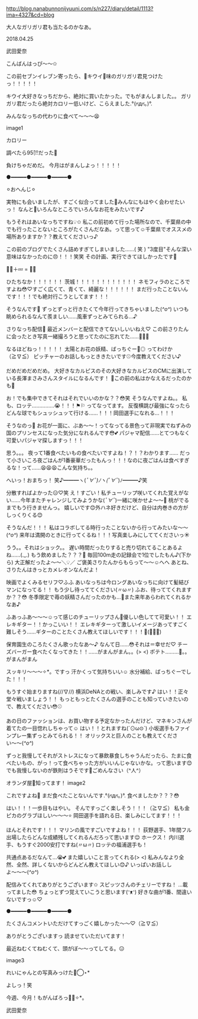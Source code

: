 http://blog.nanabunnonijyuuni.com/s/n227/diary/detail/1113?ima=4327&cd=blog




大人なガリガリ君も当たるのかなあ。

2018.04.25

武田愛奈



こんばんはっぴ〜〜✩︎




この前セブンイレブン寄ったら、🥝キウイ🥝味のガリガリ君見つけたっ！！！！！


キウイ大好きなっちだから、絶対に買いたかった。でもがまんしました。。
ガリガリ君だったら絶対カロリー低いけど、こらえました.°(ಗдಗ。)°.


みんななっちの代わりに食べて〜〜〜😫


image1




カロリー








調べたら95㌍だった🥝


負けちゃだめだ。
今月はがまんしよっ！！！！！







●︎━︎━︎━︎━︎━︎●︎━︎━︎━︎━︎━︎●︎━︎━︎━︎━︎━︎●︎



⚪︎おへんじ⚪︎


実物にも会いましたが、すごく似合ってました💇みんなにもはやく会わせたいっ！
なんと🌷いろんなところでいろんなお花をみたいです♪


もうそれはあいなっちですね💡✩︎
私この前初めて行った場所なので、千葉県の中でも行ったことないところがたくさんだなあ。って思って☺️千葉県でオススメの場所ありますか？？教えてくださいっ♪


この前のブログでたくさん詰めすぎてしまいました……( 笑 )
"3度目"そんな深い意味はなかったのに😠！！！笑笑
その計画、実行できてほしかったです🍓


🏃‍♀️＋💤 = 💪🏻


ひたちなか！！！！！！
茨城！！！！！！！！！！！！
ネモフィラのところですよね😳♡すごく広くて、青くて、綺麗な！！！！！！
まだ行ったことないんです！！！でも絶対行こうとしてます！！！


そうなんです🌷
ずっとずっと行きたくて今年行ってきちゃいました(*^o^*)
いつも眺められるなんて羨ましい……風車ずっとみてられる…♪


さりなっち配信👯
最近メンバーと配信できてないしいいねえ♡
この前さりたんに会ったとき写真一緒撮ろうと思ってたのに忘れてた……🤦🏻‍♀️


なるほどねっ！！！！！
太陽とお花の妖精、ばっちぐー🙆◎
ってわけか（≧∇≦）
ピッチャーのお話しもっとききたいです⚾️今度教えてください♪


だめだめだめだめ。
大好きなカルピスのその大好きなカルピスのCMに出演している長澤まさみさんスタイルになるんです！
🌷この前の私はかなえるだったのかも🌷


お！でも集中できてそれはそれでいいのかな？？😳笑
そうなんですよね。。
私も、ロッテ……………😭！！！⚑︎⚐︎
ってなってます。
反復横跳び最強になったらどんな球でもシュッシュッて行ける……！！！岡田選手になれる…！！！


そうなのっ🌷
お花が一面に、ぶあ〜〜！ってなってる景色って非現実でねずみの国のプリンセスになった気分になれるんです😳💕
パジャマ配信……とてつもなく可愛いパジャマ探しますっ！！！


思う。。。
夜って1番食べたいもの食べたいですよね！？！？わかります……
だって小さいころ夜ごはんが1番豪華だったもんっ！！！なのに夜ごはんは食べすぎるな！って……😫😫😫こんな気持ち。。


へいっ！おまちっ！
笑♪━︎━︎━︎ヽ(*ﾟ∀ﾟ︎)ﾉヽ(ﾟ∀ﾟ︎*)ﾉ━︎━︎━︎♪︎笑


分散すればよかった😑♡笑
え！すごい！私チューリップ咲いてくれた覚えがない……今年またチャレンジしてみようかな(*ﾟ∀ﾟ*)一緒に咲かせよ〜〜🌷
桃がでるまでもう行きませんっ。
嬉しいです😊外ハネ好きだけど、自分は内巻きの方がしっくりくる😊


そうなんだ！！！
私はコラボしてる時行ったことないから行ってみたいな〜〜(*^o^*)
来年は満開のときに行ってくるね！！！写真楽しみにしててくださいっ☀


うう。。それはショック。。
遅い時間だったりすると売り切れてることあるよね……(._.)
もう飲めました？？？🍓
毎回100m走の記録会で1位でしたもん♪(下から)
大正解だったよ〜〜＼💡／
ご褒美さりたんからもらって〜〜☺️へへ
あとね、
さりたんはきっとカメレオンなんだよ！


映画でよくみるセリフ♡ふふ
あいなっちは今ロングあいなっちに向けて髪結びマンになってる！！
もう少し待っててください(〃ω〃)
ふお、待っててくれますか？？😳
冬季限定で苺の妖精さんだったのかも…🍓また来年あらわれてくれるかなあ♪


ふあっふあ〜〜〜☺️って感じのチューリップさん🌷優しい色してて可愛い！！
エレキギター！！かっこいい！！
エレキギターって激しいイメージあってすごく難しそう……ギターのことたくさん教えてほしいです！！！🎸(ﾟ∀ﾟ)


保育園生のころたくさん歌ったなあ〜♪
なんて日……😳それは＝幸せだ♡
チーズバーガー食べたくなってきた！！……がまんがまん。。(> <)
ポテト………🍟。。がまんがまん


スッキリ〜〜〜✧︎*。ですっ
汗かくって気持ちいい☺️
水分補給、ばっちぐーでした！！！


もうすぐ始まりますね(//∇//)
横浜DeNAとの戦い、楽しみです♪
はい！！正々堂々戦いましょう！！
もっともっとたくさんの選手のことも知っていきたいので、教えてください😳⚾️


あの日のファッションは、お買い物する予定なかったんだけど、マネキンさんが着てたの一目惚れしちゃって☺️
はい！！とれますね(´⊙ω⊙`)
小坂選手もファインプレー集ずっとみてられる！！
オリックスと巨人のことも教えてください〜〜(*^o^*)


ずっと我慢してそれがストレスになって暴飲暴食しちゃうんだったら、たまに食べたいもの、がっ！って食べちゃった方がいいんじゃないかな。って思います😊
でも我慢しないのが鉄則はうそです🙏ごめんなさい（^人^）


オランダ屋🍰知ってます！
image2

これですよね🌷
まだ食べたことないんです.°(ಗдಗ。)°.
食べましたか？？？😳


はい！！！一歩目もはやい。
そんですっごく楽しそう！！！（≧∇≦）
私も金ピカのグラブほしい〜〜〜⭐️
岡田選手を語れる日、楽しみにしてます！！！


ほんとそれです！！！
マリンの風ですごいですよね！！！
荻野選手、1年間フル出場したらどんな成績残してくれるんだろって思います😌
ホークス！
内川選手、もうすぐ2000安打ですね(〃ω〃)
ロッテの福浦選手も！


共通点あるだなんて…😭💕
また嬉しいこと言ってくれる(> <)
私みんなより全然、全然、詳しくないからどんどん教えてほしい😊♪
いっぱいお話ししよ〜〜〜(*^o^*)


配信みてくれてありがとうございます✩︎
スピッツさんのチェリーですね！
…載ってました😳
ちょっとずつ覚えていこうと思います(ᵔᴥᵔ)
好きな曲が1番、間違いないですっ☺️♡



●︎━︎━︎━︎━︎━︎●︎━︎━︎━︎━︎━︎●︎━︎━︎━︎━︎━︎●︎




たくさんコメントいただけてすっごく嬉しかった〜〜♡（≧∇≦）


ありがとうございますっ
読ませていただいてます！









最近ねむくてねむくて、頭がぼ〜〜ってしてる。😑

image3


れいにゃんとの写真みっけた◡̈⃝︎⋆︎*



よしっ！笑










今週、今月！もがんばろっ💪🏻✧︎*。



武田愛奈 